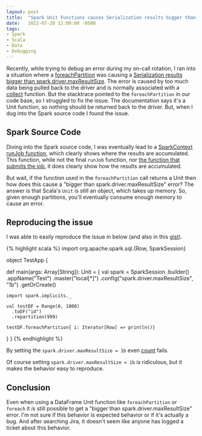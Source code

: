 ```yaml
---
layout: post
title:  "Spark Unit Functions causes Serialization results bigger than spark.driver.maxResultSize Error"
date:   2022-07-20 12:00:00 -0500
tags:
- Spark
- Scala
- Data
- Debugging
---
```


Recently, while trying to debug an error during my on-call rotation, I ran into a situation where a [foreachPartition](https://spark.apache.org/docs/3.0.0/api/java/org/apache/spark/sql/Dataset.html#foreachPartition-org.apache.spark.api.java.function.ForeachPartitionFunction-) was causing a [Serialization results bigger than spark.driver.maxResultSize](https://stackoverflow.com/questions/47996396/total-size-of-serialized-results-of-16-tasks-1048-5-mb-is-bigger-than-spark-dr).  The error is caused by too much data being pulled back to the driver and is normally associated with a [collect](https://spark.apache.org/docs/3.0.0/api/java/org/apache/spark/sql/Dataset.html#collect--) function.  But the stacktrace pointed to the `foreachPartition` in our code base, so I struggled to fix the issue.  The documentation says it's a Unit function, so nothing should be returned back to the driver.  But, when I dug into the Spark source code I found the issue.

## Spark Source Code

Diving into the Spark source code, I was eventually lead to a [SparkContext runJob function](https://github.com/apache/spark/blob/v3.0.1/core/src/main/scala/org/apache/spark/SparkContext.scala#L2115), which clearly shows where the results are accumulated. This function, while not the final `runJob` function, nor [the function that submits the job](https://github.com/apache/spark/blob/v3.0.1/core/src/main/scala/org/apache/spark/scheduler/DAGScheduler.scala#L704), it does clearly show how the results are accumulated.

But wait, if the function used in the `foreachPartition` call returns a Unit then how does this cause a "bigger than spark.driver.maxResultSize" error?  The answer is that Scala's `Unit` is still an object, which takes up memory.  So, given enough partitions, you'll eventually consume enough memory to cause an error.

## Reproducing the issue

I was able to easily reproduce the issue in below (and also in this [gist](https://gist.github.com/cahilltr/e9b284db4b8564eaab840f0cc79bb895)).  

{% highlight scala %}
import org.apache.spark.sql.{Row, SparkSession}

object TestApp {

  def main(args: Array[String]): Unit = {
    val spark = SparkSession
      .builder()
      .appName("Test")
      .master("local[*]")
      .config("spark.driver.maxResultSize", "1b")
      .getOrCreate()

    import spark.implicits._

    val testDF = Range(0, 1000)
      .toDF("id")
      .repartition(999)

    testDF.foreachPartition{ i: Iterator[Row] => println()}
  }
}
{% endhighlight %}

By setting the `spark.driver.maxResultSize = 1b` even [count](https://spark.apache.org/docs/3.0.0/api/java/org/apache/spark/sql/Dataset.html#count--) fails.

Of course setting `spark.driver.maxResultSize = 1b` is ridiculous, but it makes the behavior easy to reproduce.

## Conclusion

Even when using a DataFrame Unit function like `foreachPartition` or `foreach` it _is_ still possible to get a "bigger than spark.driver.maxResultSize" error.  I'm not sure if this behavior is expected behavior or if it's actually a bug.  And after searching Jira, it doesn't seem like anyone has logged a ticket about this behavior.
